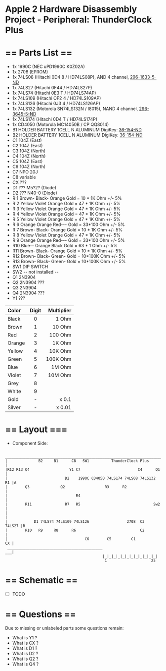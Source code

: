 # Apple 2 Hardware Disassembly Project - Peripheral: ThunderClock Plus

# == Parts List ==

* 1x 1990C (NEC uPD1990C K0Z02A)
* 1x 2708 (EPROM)
* 1x 74LS08 (Hitachi 0D4 8 / HD74LS08P), AND 4 channel, [296-1633-5-ND](http://www.digikey.com/product-detail/en/texas-instruments/SN74LS08N/296-1633-5-ND/277279)
* 1x 74LS27 (Hitachi 0F44  / HD74LS27P)
* 1x 74LS74 (Hitachi 0E3 T / HD74LS74AP)
* 1x 74LS109 (Hitachi OF2 4 / HD74LS109AP)
* 1x 74LS126 (Hitachi 0J3 4 / HD74LS126AP)
* 1x 74LS132 (Motorola SN74LS132N / I8015), NAND 4 channel, [296-3645-5-ND](http://www.digikey.com/product-detail/en/texas-instruments/SN74LS132N/296-3645-5-ND/377762)
* 1x 74LS174 (Hitachi 0D4 T / HD74LS174P)
* 1x CD4050  (Motorola MC14050B / CP QQ8014)
* B1 HOLDER BATTERY 1CELL N ALUMINUM DigiKey: [36-154-ND](http://www.digikey.com/product-detail/en/keystone-electronics/154/36-154-ND/61790)
* B2 HOLDER BATTERY 1CELL N ALUMINUM DigiKey: [36-154-ND](http://www.digikey.com/product-detail/en/keystone-electronics/154/36-154-ND/61790)
* C1 104Z (East)
* C2 104Z (East)
* C3 104Z (North)
* C4 104Z (North)
* C5 104Z (East)
* C6 104Z (North)
* C7 NPO 20J
* C8 variable
* CX ???
* D1 ??? M5?2?   (Diode)
* D2 ??? N40-0 (Diode)
* R 1 Brown- Black- Orange Gold = 10 * 1K Ohm +/- 5%
* R 2 Yellow Violet Orange Gold = 47 * 1K Ohm +/- 5%
* R 3 Yellow Violet Orange Gold = 47 * 1K Ohm +/- 5%
* R 4 Yellow Violet Orange Gold = 47 * 1K Ohm +/- 5%
* R 5 Yellow Violet Orange Gold = 47 * 1K Ohm +/- 5%
* R 6 Orange Orange Red--- Gold = 33\*100 Ohm +/- 5%
* R 7 Brown- Black- Orange Gold = 10 * 1K Ohm +/- 5%
* R 8 Yellow Violet Orange Gold = 47 * 1K Ohm +/- 5%
* R 9 Orange Orange Red--- Gold = 33\*100 Ohm +/- 5%
* R10 Blue-- Orange Black  Gold = 63 *  1 Ohm +/- 5%
* R11 Brown- Black- Orange Gold = 10 * 1K Ohm +/- 5%
* R12 Brown- Black- Green- Gold = 10*100K Ohm +/- 5%
* R13 Brown- Black- Green- Gold = 10*100K Ohm +/- 5%
* SW1 DIP SWITCH 
* SW2 -- not installed --
* Q1 2N3904
* Q2 2N3904 ???
* Q3 2N3904
* Q4 2N3904 ???
* Y1 ???

|Color  |Digit|Multiplier|
|:------|:---:|---------:|
|Black  |  0  |    1 Ohm |
|Brown  |  1  |   10 Ohm |
|Red    |  2  |  100 Ohm |
|Orange |  3  |   1K Ohm |
|Yellow |  4  |  10K Ohm |
|Green  |  5  | 100K Ohm |
|Blue   |  6  |   1M Ohm |
|Violet |  7  |  10M Ohm |
|Grey   |  8  |          |
|White  |  9  |          |
|Gold   |  -  |    x 0.1 |
|Silver |  -  |   x 0.01 |

# == Layout ===

* Component Side:

```
 _______________________________________________________________________
|              B2     B1      C8   SW1          ThunderClock Plus       |
|R12 R13 Q4                  Y1 C7                          C4      Q1  |
|                          D2    1990C CD4050 74LS174 74LS08 74LS132 R1 |A
|        Q3              Q2                  R3      R2                 |
|                               R4                                      |
|        R11               R7   R5                                 Sw2  |
|                                                                       |
|            D1 74LS74 74LS109 74LS126                 2708  C3  74LS27 |B
|        R10   R9     R8      R6                             C2         |
|                                   C6        C5         C1          CX |
 ___________________________________________                         ___|
                                            |_|_|_|_|_|_|_|_|_|_|_|_|
                                             1                    25
```

# == Schematic ==

* [ ] TODO

# == Questions ==

Due to missing or unlabeled parts some questions remain:

* What is Y1 ?
* What is CX ?
* What is D1 ?
* What is D2 ?
* What is Q2 ?
* What is Q4 ?

